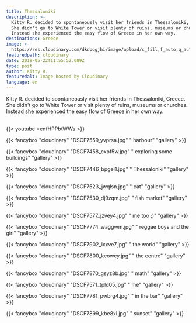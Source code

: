 ```yaml
---
title: Thessaloniki
description: >-
  Kitty R. decided to spontaneously visit her friends in Thessaloniki, Greece.
  She didn't go to White Tower or visit plenty of ruins, museums or churches.
  Instead she experienced the easy flow of Greece in her own way.
destinations: Greece
image: >-
  https://res.cloudinary.com/dkdpqgjhi/image/upload/c_fill,f_auto,q_auto,w_300/v1558526345/DSCF7935_mne3tk.jpg
featuredpath: cloudinary
date: 2019-05-22T11:55:52.089Z
type: post
author: Kitty R.
featuredalt: Image hosted by Cloudinary
language: en
---
```

Kitty R. decided to spontaneously visit her friends in Thessaloniki, Greece. She didn't go to White Tower or visit plenty of ruins, museums or churches. Instead she experienced the easy flow of Greece in her own way.

<br>{{< youtube =enfHPPbtWWs >}}</br>

{{< fancybox "cloudinary" "DSCF7559_yvprsa.jpg" "    harbour" "gallery" >}}

{{< fancybox "cloudinary" "DSCF7458_cxpf5w.jpg" "    exploring some buildings" "gallery" >}}

{{< fancybox "cloudinary" "DSCF7446_bpgel1.jpg" "    Thessaloniki" "gallery" >}}

{{< fancybox "cloudinary" "DSCF7523_jwqlsn.jpg" "    cat" "gallery" >}}

{{< fancybox "cloudinary" "DSCF7530_dj9zqm.jpg" "    fish market" "gallery" >}}

{{< fancybox "cloudinary" "DSCF7577_jzvey4.jpg" "    me too ;)" "gallery" >}}

{{< fancybox "cloudinary" "DSCF7774_waggwm.jpg" "    reggae boys and the girl" "gallery" >}}

{{< fancybox "cloudinary" "DSCF7902_lxxve7.jpg" "    the world" "gallery" >}}

{{< fancybox "cloudinary" "DSCF7800_keowey.jpg" "    the centre" "gallery" >}}

{{< fancybox "cloudinary" "DSCF7870_gsyz8b.jpg" "    math" "gallery" >}}

{{< fancybox "cloudinary" "DSCF7571_tpld05.jpg" "   me" "gallery" >}}

{{< fancybox "cloudinary" "DSCF7781_pwbrg4.jpg" "   in the bar" "gallery" >}}

{{< fancybox "cloudinary" "DSCF7899_kbe8xi.jpg" "   sunset" "gallery" >}}
